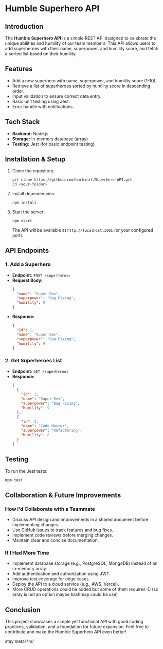 # Humble Superhero API

## Introduction

The **Humble Superhero API** is a simple REST API designed to celebrate the unique abilities and humility of our team members. This API allows users to add superheroes with their name, superpower, and humility score, and fetch a sorted list based on their humility.

## Features

- Add a new superhero with name, superpower, and humility score (1-10).
- Retrieve a list of superheroes sorted by humility score in descending order.
- Input validation to ensure correct data entry.
- Basic unit testing using Jest.
- Error handle with notifications.

## Tech Stack

- **Backend:** Node.js
- **Storage:** In-memory database (array)
- **Testing:** Jest (for basic endpoint testing)

## Installation & Setup

1. Clone the repository:
   ```sh
   git clone https://github.com/barkinrl/Superhero-API.git
   cd <your-folder>
   ```
2. Install dependencies:
   ```sh
   npm install
   ```
3. Start the server:
   ```sh
   npm start
   ```
   The API will be available at `http://localhost:3001` (or your configured port).

## API Endpoints

### 1. Add a Superhero

- **Endpoint:** `POST /superheroes`
- **Request Body:**
  ```json
  {
    "name": "Super Dev",
    "superpower": "Bug Fixing",
    "humility": 9
  }
  ```
- **Response:**
  ```json
  {
    "id": 1,
    "name": "Super Dev",
    "superpower": "Bug Fixing",
    "humility": 9
  }
  ```

### 2. Get Superheroes List

- **Endpoint:** `GET /superheroes`
- **Response:**
  ```json
  [
    {
      "id": 1,
      "name": "Super Dev",
      "superpower": "Bug Fixing",
      "humility": 9
    },
    {
      "id": 2,
      "name": "Code Master",
      "superpower": "Refactoring",
      "humility": 8
    }
  ]
  ```

## Testing

To run the Jest tests:

```sh
npm test
```

## Collaboration & Future Improvements

### How I'd Collaborate with a Teammate

- Discuss API design and improvements in a shared document before implementing changes.
- Use GitHub issues to track features and bug fixes.
- Implement code reviews before merging changes.
- Maintain clear and concise documentation.

### If I Had More Time

- Implement database storage (e.g., PostgreSQL, MongoDB) instead of an in-memory array.
- Add authentication and authorization using JWT.
- Improve test coverage for edge cases.
- Deploy the API to a cloud service (e.g., AWS, Vercel).
- More CRUD operations could be added but some of them requires ID (so array is not an option maybe hashmap could be use)

## Conclusion

This project showcases a simple yet functional API with good coding practices, validation, and a foundation for future expansion. Feel free to contribute and make the Humble Superhero API even better!

stay metal \m/
